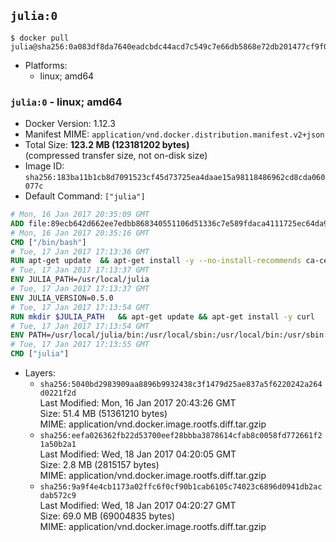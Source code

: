 ## `julia:0`

```console
$ docker pull julia@sha256:0a083df8da7640eadcbdc44acd7c549c7e66db5868e72db201477cf9f0ff2afd
```

-	Platforms:
	-	linux; amd64

### `julia:0` - linux; amd64

-	Docker Version: 1.12.3
-	Manifest MIME: `application/vnd.docker.distribution.manifest.v2+json`
-	Total Size: **123.2 MB (123181202 bytes)**  
	(compressed transfer size, not on-disk size)
-	Image ID: `sha256:183ba11b1cb8d7091523cf45d73725ea4daae15a98118486962cd8cda060077c`
-	Default Command: `["julia"]`

```dockerfile
# Mon, 16 Jan 2017 20:35:09 GMT
ADD file:89ecb642d662ee7edbb868340551106d51336c7e589fdaca4111725ec64da957 in / 
# Mon, 16 Jan 2017 20:35:16 GMT
CMD ["/bin/bash"]
# Tue, 17 Jan 2017 17:13:36 GMT
RUN apt-get update 	&& apt-get install -y --no-install-recommends ca-certificates 	&& rm -rf /var/lib/apt/lists/*
# Tue, 17 Jan 2017 17:13:37 GMT
ENV JULIA_PATH=/usr/local/julia
# Tue, 17 Jan 2017 17:13:37 GMT
ENV JULIA_VERSION=0.5.0
# Tue, 17 Jan 2017 17:13:54 GMT
RUN mkdir $JULIA_PATH 	&& apt-get update && apt-get install -y curl 	&& curl -sSL "https://julialang.s3.amazonaws.com/bin/linux/x64/${JULIA_VERSION%[.-]*}/julia-${JULIA_VERSION}-linux-x86_64.tar.gz" -o julia.tar.gz 	&& curl -sSL "https://julialang.s3.amazonaws.com/bin/linux/x64/${JULIA_VERSION%[.-]*}/julia-${JULIA_VERSION}-linux-x86_64.tar.gz.asc" -o julia.tar.gz.asc 	&& export GNUPGHOME="$(mktemp -d)" 	&& gpg --keyserver ha.pool.sks-keyservers.net --recv-keys 3673DF529D9049477F76B37566E3C7DC03D6E495 	&& gpg --batch --verify julia.tar.gz.asc julia.tar.gz 	&& rm -r "$GNUPGHOME" julia.tar.gz.asc 	&& tar -xzf julia.tar.gz -C $JULIA_PATH --strip-components 1 	&& rm -rf /var/lib/apt/lists/* julia.tar.gz*
# Tue, 17 Jan 2017 17:13:54 GMT
ENV PATH=/usr/local/julia/bin:/usr/local/sbin:/usr/local/bin:/usr/sbin:/usr/bin:/sbin:/bin
# Tue, 17 Jan 2017 17:13:55 GMT
CMD ["julia"]
```

-	Layers:
	-	`sha256:5040bd2983909aa8896b9932438c3f1479d25ae837a5f6220242a264d0221f2d`  
		Last Modified: Mon, 16 Jan 2017 20:43:26 GMT  
		Size: 51.4 MB (51361210 bytes)  
		MIME: application/vnd.docker.image.rootfs.diff.tar.gzip
	-	`sha256:eefa026362fb22d53700eef28bbba3878614cfab8c0058fd772661f21a50b2a1`  
		Last Modified: Wed, 18 Jan 2017 04:20:05 GMT  
		Size: 2.8 MB (2815157 bytes)  
		MIME: application/vnd.docker.image.rootfs.diff.tar.gzip
	-	`sha256:9a9f4e4cb1173a02ffc6f0cf90b1cab6105c74023c6896d0941db2acdab572c9`  
		Last Modified: Wed, 18 Jan 2017 04:20:27 GMT  
		Size: 69.0 MB (69004835 bytes)  
		MIME: application/vnd.docker.image.rootfs.diff.tar.gzip
